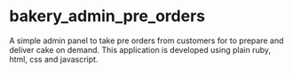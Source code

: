 # bakery_admin_pre_orders
A simple admin panel to take pre orders from customers for to prepare and deliver cake on demand. 
This application is developed using plain ruby, html, css and javascript.
